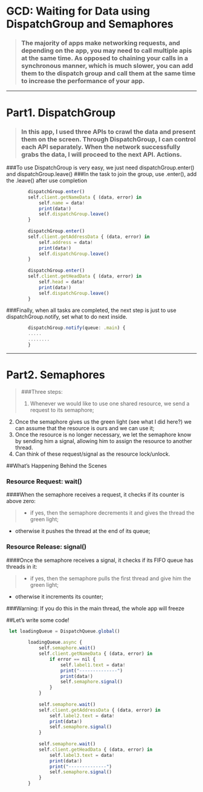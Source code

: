 # GCD: Waiting for Data using DispatchGroup and Semaphores

>### The majority of apps make networking requests, and depending on the app, you may need to call multiple apis at the same time. As opposed to chaining your calls in a synchronous manner, which is much slower, you can add them to the dispatch group and call them at the same time to increase the performance of your app.

***

# Part1. DispatchGroup
>### In this app, I used three APIs to crawl the data and present them on the screen. Through DispatchGroup, I can control each API separately. When the network successfully grabs the data, I will proceed to the next API. Actions.

###To use DispatchGroup is very easy, we just need         dispatchGroup.enter() and dispatchGroup.leave() 
###In the task to join the group, use .enter(), add the .leave() after use completion

```javascript
        dispatchGroup.enter()
        self.client.getNameData { (data, error) in
            self.name = data!
            print(data!)
            self.dispatchGroup.leave()
        }
        
        dispatchGroup.enter()
        self.client.getAddressData { (data, error) in
            self.address = data!
            print(data!)
            self.dispatchGroup.leave()
        }
        
        dispatchGroup.enter()
        self.client.getHeadData { (data, error) in
            self.head = data!
            print(data!)
            self.dispatchGroup.leave()
        }
```
###Finally, when all tasks are completed, the next step is just to use dispatchGroup.notify, set what to do next inside.
```javascript
        dispatchGroup.notify(queue: .main) {
        .....
        ........
        }
```

***

# Part2. Semaphores
>###Three steps:
>1. Whenever we would like to use one shared resource, we send a request to its semaphore;
2. Once the semaphore gives us the green light (see what I did here?) we can assume that the resource is ours and we can use it;
3. Once the resource is no longer necessary, we let the semaphore know by sending him a signal, allowing him to assign the resource to another thread. 
4. Can think of these request/signal as the resource lock/unlock.


##What’s Happening Behind the Scenes
### Resource Request: wait()
####When the semaphore receives a request, it checks if its counter is above zero: 

>- if yes, then the semaphore decrements it and gives the thread the green light;
- otherwise it pushes the thread at the end of its queue;

### Resource Release: signal()
####Once the semaphore receives a signal, it checks if its FIFO queue has threads in it:

>- if yes, then the semaphore pulls the first thread and give him the green light;
- otherwise it increments its counter;

###Warning: If you do this in the main thread, the whole app will freeze 

##Let’s write some code!
```javascript
 let loadingQueue = DispatchQueue.global()
        
        loadingQueue.async {
            self.semaphore.wait()
            self.client.getNameData { (data, error) in
                if error == nil {
                    self.label1.text = data!
                    print("--------------")
                    print(data!)
                    self.semaphore.signal()
                }
            }
            
            self.semaphore.wait()
            self.client.getAddressData { (data, error) in
                self.label2.text = data!
                print(data!)
                self.semaphore.signal()
            }
            
            self.semaphore.wait()
            self.client.getHeadData { (data, error) in
                self.label3.text = data!
                print(data!)
                print("--------------")
                self.semaphore.signal()
            }
        }
```
